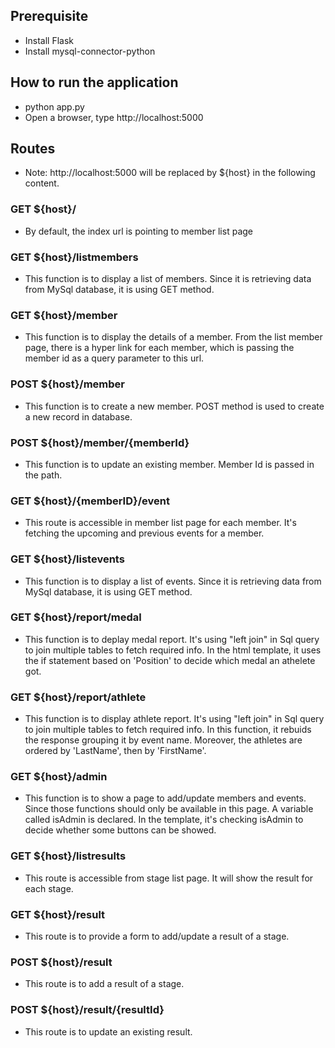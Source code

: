 ## Prerequisite
- Install Flask 
- Install mysql-connector-python

## How to run the application
- python app.py
- Open a browser, type http://localhost:5000

## Routes 
- Note: http://localhost:5000 will be replaced by ${host} in the following content. 
### GET ${host}/
- By default, the index url is pointing to member list page

### GET ${host}/listmembers
- This function is to display a list of members. Since it is retrieving data from MySql database, it is using GET method. 

### GET ${host}/member
- This function is to display the details of a member. From the list member page, there is a hyper link for each member, which is passing the member id as a query parameter to this url. 

### POST ${host}/member
- This function is to create a new member. POST method is used to create a new record in database. 

### POST ${host}/member/{memberId}
- This function is to update an existing member. Member Id is passed in the path. 

### GET ${host}/{memberID}/event
- This route is accessible in member list page for each member. It's fetching the upcoming and previous events for a member. 


### GET ${host}/listevents
- This function is to display a list of events. Since it is retrieving data from MySql database, it is using GET method.

### GET ${host}/report/medal
- This function is to deplay medal report. It's using "left join" in Sql query to join multiple tables to fetch required info. In the html template, it uses the if statement based on 'Position' to decide which medal an athelete got. 

### GET ${host}/report/athlete
- This function is to display athlete report. It's using "left join" in Sql query to join multiple tables to fetch required info. In this function, it rebuids the response grouping it by event name. Moreover, the athletes are ordered by 'LastName', then by 'FirstName'.

### GET ${host}/admin
- This function is to show a page to add/update members and events. Since those functions should only be available in this page. A variable called isAdmin is declared. In the template, it's checking isAdmin to decide whether some buttons can be showed. 

### GET ${host}/listresults
- This route is accessible from stage list page. It will show the result for each stage. 

### GET ${host}/result
- This route is to provide a form to add/update a result of a stage. 

### POST ${host}/result
- This route is to add a result of a stage. 

### POST ${host}/result/{resultId}
- This route is to update an existing result.